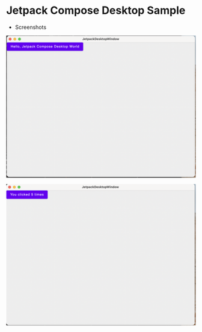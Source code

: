 # Jetpack Compose Desktop Sample

* Screenshots

![Screenshot-1](https://github.com/pravinlondhe/JetpackComposeDesktopSample/blob/master/screenshots/Screenshot-1.png)


![Screenshot-2](https://github.com/pravinlondhe/JetpackComposeDesktopSample/blob/master/screenshots/Screenshot-2.png)
